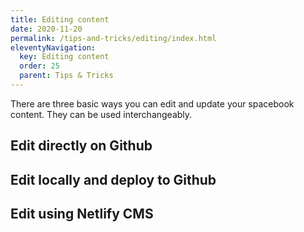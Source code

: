 ```yaml
---
title: Editing content 
date: 2020-11-20
permalink: /tips-and-tricks/editing/index.html
eleventyNavigation:
  key: Editing content
  order: 25
  parent: Tips & Tricks
---
```

There are three basic ways you can edit and update your spacebook content. They can be used interchangeably. 

## Edit directly on Github

## Edit locally and deploy to Github

## Edit using Netlify CMS